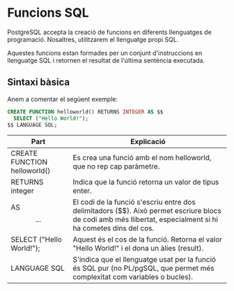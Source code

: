 # Funcions SQL

PostgreSQL accepta la creació de funcions en diferents llenguatges de programació. Nosaltres, utilitzarem el llenguatge propi SQL. 

Aquestes funcions estan formades per un conjunt d'instruccions en llenguatge SQL i retornen el resultat de l'última sentència executada. 

## Sintaxi bàsica

Anem a comentar el següent exemple: 

```sql
CREATE FUNCTION helloworld() RETURNS INTEGER AS $$
  SELECT ("Hello World!");
$$ LANGUAGE SQL;
```

| **Part** | **Explicació** | 
|-----------------|---------------|
| CREATE FUNCTION helloworld()             | Es crea una funció amb el nom helloworld, que no rep cap paràmetre.        | 
| RETURNS integer            | Indica que la funció retorna un valor de tipus enter.      | 
| AS $$ ... $$             | El codi de la funció s'escriu entre dos delimitadors ($$). Això permet escriure blocs de codi amb més llibertat, especialment si hi ha cometes dins del cos.          |
| SELECT ("Hello World!");          | Aquest és el cos de la funció. Retorna el valor "Hello World!" i el dona un àlies (result).       | 
| LANGUAGE SQL             | S'indica que el llenguatge usat per la funció és SQL pur (no PL/pgSQL, que permet més complexitat com variables o bucles).         |   
